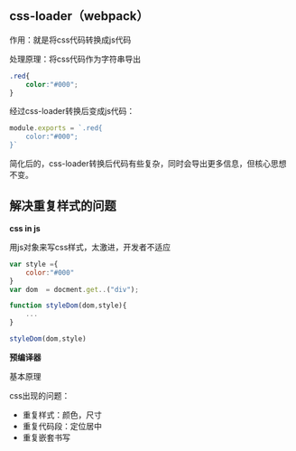 ## css-loader（webpack）

作用：就是将css代码转换成js代码

处理原理：将css代码作为字符串导出

```css
.red{
    color:"#000";
}
```

经过css-loader转换后变成js代码：

```js
module.exports = `.red{
	color:"#000";
}`
```

简化后的，css-loader转换后代码有些复杂，同时会导出更多信息，但核心思想 不变。

## 解决重复样式的问题

**css in js**

用js对象来写css样式，太激进，开发者不适应

```js
var style ={
    color:"#000"
}
var dom  = docment.get..("div");

function styleDom(dom,style){
    ...
}

styleDom(dom,style)
```

**预编译器**

基本原理

css出现的问题：

* 重复样式：颜色，尺寸
* 重复代码段：定位居中
* 重复嵌套书写
